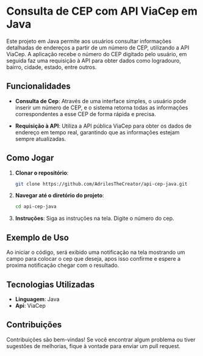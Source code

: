 # Consulta de CEP com API ViaCep em Java

Este projeto em Java permite aos usuários consultar informações detalhadas de endereços a partir de um número de CEP, utilizando a API ViaCep. A aplicação recebe o número do CEP digitado pelo usuário, em seguida faz uma requisição à API para obter dados como logradouro, bairro, cidade, estado, entre outros.

## Funcionalidades

- **Consulta de Cep**: Através de uma interface simples, o usuário pode inserir um número de CEP, e o sistema retorna todas as informações correspondentes a esse CEP de forma rápida e precisa.

- **Requisição à API**: Utiliza a API pública ViaCep para obter os dados de endereço em tempo real, garantindo que as informações estejam sempre atualizadas.

## Como Jogar

1. **Clonar o repositório**:
   ```bash
   git clone https://github.com/AdrilesTheCreator/api-cep-java.git
   ```
2. **Navegar até o diretório do projeto**:
   ```bash
   cd api-cep-java
   ```
3. **Instruções**: Siga as instruções na tela. Digite o número do cep.

## Exemplo de Uso

Ao iniciar o código, será exibido uma notificação na tela mostrando um campo para colocar o cep que deseja, apos isso confirme e espere a proxima notificação chegar com o resultado.

## Tecnologias Utilizadas

- **Linguagem**: Java
- **Api**: ViaCep

## Contribuições

Contribuições são bem-vindas! Se você encontrar algum problema ou tiver sugestões de melhorias, fique à vontade para enviar um pull request.
